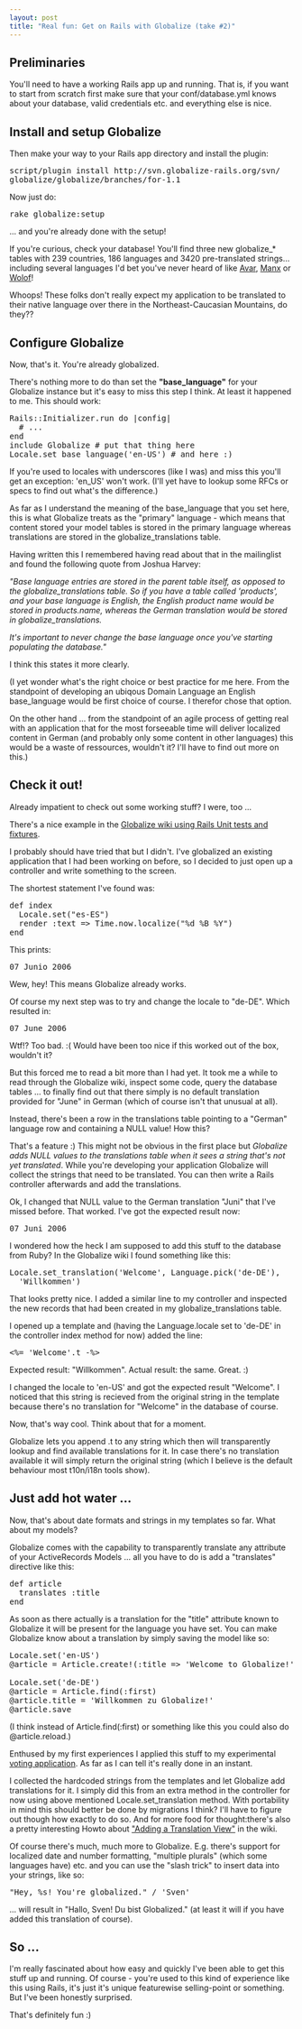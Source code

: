 ```yaml
--- 
layout: post
title: "Real fun: Get on Rails with Globalize (take #2)"
---
```

<h2>Preliminaries</h2>

<p>You'll need to have a working Rails app up and running. That is, if you want
to start from scratch first make sure that your conf/database.yml knows about
your database, valid credentials etc. and everything else is nice.</p>

<h2>Install and setup Globalize</h2>

<p>Then make your way to your Rails app directory and install the plugin:</p>

<pre>
script/plugin install http://svn.globalize-rails.org/svn/
globalize/globalize/branches/for-1.1
</pre>

<p>Now just do:</p>

<pre>
rake globalize:setup
</pre>

<p>... and you're already done with the setup!</p>

<p>If you're curious, check your database! You'll find three new globalize_*
tables with 239 countries, 186 languages and 3420 pre-translated strings... including
several languages I'd bet you've never heard of like
<a href="http://en.wikipedia.org/wiki/Avar_language">Avar</a>,
<a href="http://en.wikipedia.org/wiki/Manx_language">Manx</a> or
<a href="http://en.wikipedia.org/wiki/Wolof_language">Wolof</a>!</p>

<p>Whoops! These folks don't really expect my application to be translated to their
native language over there in the Northeast-Caucasian Mountains, do they??</p>

<h2>Configure Globalize</h2>

<p>Now, that's it. You're already globalized.</p>

<p>There's nothing more to do than set the <strong>"base_language"</strong>
for your Globalize instance but it's easy to miss this step I think. At least
it happened to me. This should work:</p>

<pre>
Rails::Initializer.run do |config|
  # ...
end
include Globalize # put that thing here
Locale.set_base_language('en-US') # and here :)
</pre>

<p>If you're used to locales with underscores (like I was) and miss this
you'll get an exception: 'en_US' won't work. (I'll yet have to lookup some
RFCs or specs to find out what's the difference.)</p>

<p>As far as I understand the meaning of the base_language that you set here,
this is what Globalize treats as the "primary" language - which means that
content stored your model tables is stored in the primary language whereas
translations are stored in the globalize_translations table.</p>

<p>Having written this I remembered having read about that in the mailinglist and
found the following quote from Joshua Harvey:</p>

<p><em>"Base language entries are stored in the parent table itself, as
opposed to the globalize_translations table. So if you have a table
called 'products', and your base language is English, the English
product name would be stored in products.name, whereas the German
translation would be stored in globalize_translations.</em></p>

<p><em>It's important to never change the base language once you've starting
populating the database."</em></p>

<p>I think this states it more clearly.</p>

<p>(I yet wonder what's the right choice or best practice for me here. From the
standpoint of developing an ubiqous Domain Language an English base_language would
be first choice of course. I therefor chose that option.</p>

<p>On the other hand ... from the standpoint of an agile process of getting real
with an application that for the most forseeable time will deliver localized
content in German (and probably only some content in other languages) this
would be a waste of ressources, wouldn't it? I'll have to find out more on this.)</p>

<h2>Check it out!</h2>

<p>Already impatient to check out some working stuff? I were, too ...</p>

<p>There's a nice example in the <a
href="http://www.globalize-rails.org/wiki/pages/example">Globalize wiki using
Rails Unit tests and fixtures</a>.</p>

<p>I probably should have tried that but I didn't. I've globalized an
existing application that I had been working on before, so I decided to just
open up a controller and write something to the screen.</p>

<p>The shortest statement I've found was:</p>

<pre>
def index
  Locale.set("es-ES")
  render :text => Time.now.localize("%d %B %Y")
end
</pre>

<p>This prints:</p>

<pre>
07 Junio 2006
</pre>

<p>Wew, hey! This means Globalize already works.</p>

<p>Of course my next step was to try and change the locale to "de-DE". Which resulted in:</p>

<pre>
07 June 2006
</pre>

<p>Wtf!? Too bad. :( Would have been too nice if this worked out of the box, wouldn't it?</p>

<p>But this forced me to read a bit more than I had yet. It took me a while to read
through the Globalize wiki, inspect some code, query the database tables ... to finally
find out that there simply is no default translation provided for "June" in German
(which of course isn't that unusual at all).</p>

<p>Instead, there's been a row in the translations table pointing to a "German"
language row and containing a NULL value! How this?</p>

<p>That's a feature :) This might not be obvious in the first place but <em>Globalize
adds NULL values to the translations table when it sees a string that's not yet
translated</em>. While you're developing your application Globalize will collect the
strings that need to be translated. You can then write a Rails controller afterwards
and add the translations.</p>

<p>Ok, I changed that NULL value to the German translation "Juni" that I've missed
before. That worked. I've got the expected result now:</p>

<pre>
07 Juni 2006
</pre>

<p>I wondered how the heck I am supposed to add this stuff to the database from Ruby?
In the Globalize wiki I found something like this:</p>

<pre>
Locale.set_translation('Welcome', Language.pick('de-DE'), 
  'Willkommen')
</pre>

<p>That looks pretty nice. I added a similar line to my controller and inspected the new
records that had been created in my globalize_translations table.</p>

<p>I opened up a template and (having the Language.locale set to 'de-DE' in the
controller index method for now) added the line:</p>

<pre>
&lt;%= 'Welcome'.t -%>
</pre>

<p>Expected result: "Willkommen". Actual result: the same. Great. :)</p>

<p>I changed the locale to 'en-US' and got the expected result "Welcome". I
noticed that this string is recieved from the original string in the template
because there's no translation for "Welcome" in the database of course.</p>

<p>Now, that's way cool. Think about that for a moment.</p>

<p>Globalize lets you append .t to any string which then will transparently
lookup and find available translations for it. In case there's no translation
available it will simply return the original string (which I believe is the
default behaviour most t10n/i18n tools show).</p>

<h2>Just add hot water ...</h2>

<p>Now, that's about date formats and strings in my templates so far. What about
my models?</p>

<p>Globalize comes with the capability to transparently translate any attribute of your
ActiveRecords Models ... all you have to do is add a "translates" directive like
this:</p>

<pre>
def article
  translates :title
end
</pre>

<p>As soon as there actually is a translation for the "title" attribute known to Globalize
it will be present for the language you have set. You can make Globalize know about
a translation by simply saving the model like so:</p>

<pre>
Locale.set('en-US')
@article = Article.create!(:title => 'Welcome to Globalize!')

Locale.set('de-DE')
@article = Article.find(:first)
@article.title = 'Willkommen zu Globalize!'
@article.save
</pre>

<p>(I think instead of Article.find(:first) or something like this you could also do @article.reload.)</p>


<p>Enthused by my first experiences I applied this stuff to my experimental
<a href="http://folksr.de">voting application</a>. As far as I can tell it's
really done in an instant.</p>

<p>I collected the hardcoded strings from the templates and let Globalize add
translations for it. I simply did this from an extra method in the controller
for now using above mentioned Locale.set_translation method. With portability
in mind this should better be done by migrations I think? I'll have to figure
out though how exactly to do so. And for more food for thought:there's also a
pretty interesting Howto about
<a href="http://www.globalize-rails.org/wiki/pages/Adding+a+Translation+View">"Adding a Translation View"</a>
in the wiki.</p>

<p>Of course there's much, much more to Globalize. E.g. there's support for
localized date and number formatting, "multiple plurals" (which some languages
have) etc. and you can use the "slash trick" to insert data into your strings,
like so:</p>

<pre>
"Hey, %s! You're globalized." / 'Sven'
</pre>

<p>... will result in "Hallo, Sven! Du bist Globalized." (at least it will if
you have added this translation of course).</p>

<h2>So ...</h2>

<p>I'm really fascinated about how easy and quickly I've been able to get this
stuff up and running. Of course - you're used to this kind of experience like
this using Rails, it's just it's unique featurewise selling-point or something.
But I've been honestly surprised.</p>

<p>That's definitely fun :)</p>
